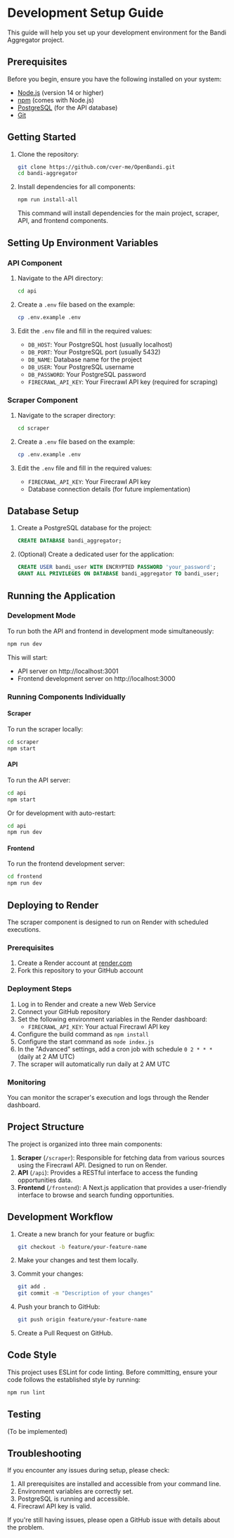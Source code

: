 # Development Setup Guide

This guide will help you set up your development environment for the Bandi Aggregator project.

## Prerequisites

Before you begin, ensure you have the following installed on your system:

- [Node.js](https://nodejs.org/) (version 14 or higher)
- [npm](https://www.npmjs.com/) (comes with Node.js)
- [PostgreSQL](https://www.postgresql.org/) (for the API database)
- [Git](https://git-scm.com/)

## Getting Started

1. Clone the repository:
   ```bash
   git clone https://github.com/cver-me/OpenBandi.git
   cd bandi-aggregator
   ```

2. Install dependencies for all components:
   ```bash
   npm run install-all
   ```

   This command will install dependencies for the main project, scraper, API, and frontend components.

## Setting Up Environment Variables

### API Component

1. Navigate to the API directory:
   ```bash
   cd api
   ```

2. Create a `.env` file based on the example:
   ```bash
   cp .env.example .env
   ```

3. Edit the `.env` file and fill in the required values:
   - `DB_HOST`: Your PostgreSQL host (usually localhost)
   - `DB_PORT`: Your PostgreSQL port (usually 5432)
   - `DB_NAME`: Database name for the project
   - `DB_USER`: Your PostgreSQL username
   - `DB_PASSWORD`: Your PostgreSQL password
   - `FIRECRAWL_API_KEY`: Your Firecrawl API key (required for scraping)

### Scraper Component

1. Navigate to the scraper directory:
   ```bash
   cd scraper
   ```

2. Create a `.env` file based on the example:
   ```bash
   cp .env.example .env
   ```

3. Edit the `.env` file and fill in the required values:
   - `FIRECRAWL_API_KEY`: Your Firecrawl API key
   - Database connection details (for future implementation)

## Database Setup

1. Create a PostgreSQL database for the project:
   ```sql
   CREATE DATABASE bandi_aggregator;
   ```

2. (Optional) Create a dedicated user for the application:
   ```sql
   CREATE USER bandi_user WITH ENCRYPTED PASSWORD 'your_password';
   GRANT ALL PRIVILEGES ON DATABASE bandi_aggregator TO bandi_user;
   ```

## Running the Application

### Development Mode

To run both the API and frontend in development mode simultaneously:

```bash
npm run dev
```

This will start:
- API server on http://localhost:3001
- Frontend development server on http://localhost:3000

### Running Components Individually

#### Scraper

To run the scraper locally:

```bash
cd scraper
npm start
```

#### API

To run the API server:

```bash
cd api
npm start
```

Or for development with auto-restart:

```bash
cd api
npm run dev
```

#### Frontend

To run the frontend development server:

```bash
cd frontend
npm run dev
```

## Deploying to Render

The scraper component is designed to run on Render with scheduled executions.

### Prerequisites

1. Create a Render account at [render.com](https://render.com/)
2. Fork this repository to your GitHub account

### Deployment Steps

1. Log in to Render and create a new Web Service
2. Connect your GitHub repository
3. Set the following environment variables in the Render dashboard:
   - `FIRECRAWL_API_KEY`: Your actual Firecrawl API key
4. Configure the build command as `npm install`
5. Configure the start command as `node index.js`
6. In the "Advanced" settings, add a cron job with schedule `0 2 * * *` (daily at 2 AM UTC)
7. The scraper will automatically run daily at 2 AM UTC

### Monitoring

You can monitor the scraper's execution and logs through the Render dashboard.

## Project Structure

The project is organized into three main components:

1. **Scraper** (`/scraper`): Responsible for fetching data from various sources using the Firecrawl API. Designed to run on Render.
2. **API** (`/api`): Provides a RESTful interface to access the funding opportunities data.
3. **Frontend** (`/frontend`): A Next.js application that provides a user-friendly interface to browse and search funding opportunities.

## Development Workflow

1. Create a new branch for your feature or bugfix:
   ```bash
   git checkout -b feature/your-feature-name
   ```

2. Make your changes and test them locally.

3. Commit your changes:
   ```bash
   git add .
   git commit -m "Description of your changes"
   ```

4. Push your branch to GitHub:
   ```bash
   git push origin feature/your-feature-name
   ```

5. Create a Pull Request on GitHub.

## Code Style

This project uses ESLint for code linting. Before committing, ensure your code follows the established style by running:

```bash
npm run lint
```

## Testing

(To be implemented)

## Troubleshooting

If you encounter any issues during setup, please check:

1. All prerequisites are installed and accessible from your command line.
2. Environment variables are correctly set.
3. PostgreSQL is running and accessible.
4. Firecrawl API key is valid.

If you're still having issues, please open a GitHub issue with details about the problem.
